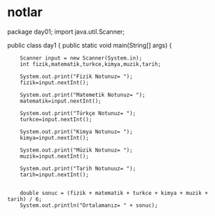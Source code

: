 # notlar
package day01;
import java.util.Scanner;

public class day1 {
    public static void main(String[] args) {
    
        Scanner input = new Scanner(System.in);
        int fizik,matematik,turkce,kimya,muzik,tarih;

        System.out.print("Fizik Notunuz= ");
        fizik=input.nextInt();

        System.out.print("Matemetik Notunuz= ");
        matematik=input.nextInt();

        System.out.print("Türkçe Notunuz= ");
        turkce=input.nextInt();

        System.out.print("Kimya Notunuz= ");
        kimya=input.nextInt();

        System.out.print("Müzik Notunuz= ");
        muzik=input.nextInt();

        System.out.print("Tarih Notunuuz= ");
        tarih=input.nextInt();


        double sonuc = (fizik + matematik + turkce + kimya + muzik + tarih) / 6;
        System.out.println("Ortalamanız= " + sonuc);
  
